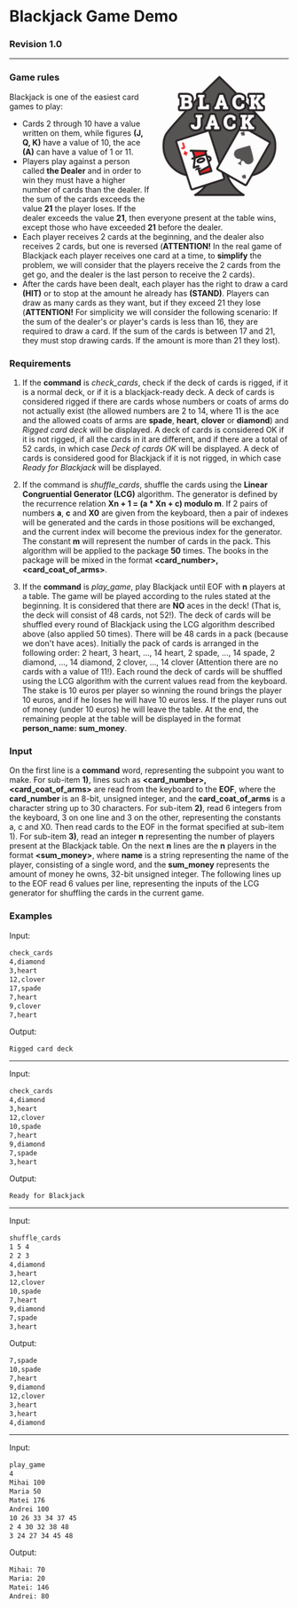 # Blackjack Game Demo
### Revision 1.0

---

<img src="./blackjack.png" width='250' align="right">

### Game rules
Blackjack is one of the easiest card games to play:
+ Cards 2 through 10 have a value written on them, while figures **(J, Q, K)** have a value of 10, the ace **(A)** can have a value of 1 or 11.
+ Players play against a person called **the Dealer** and in order to win they must have a higher number of cards than the dealer. If the sum of the cards exceeds the value **21** the player loses. If the dealer exceeds the value **21**, then everyone present at the table wins, except those who have exceeded **21** before the dealer.
+ Each player receives 2 cards at the beginning, and the dealer also receives 2 cards, but one is reversed (**ATTENTION!** In the real game of Blackjack each player receives one card at a time, to **simplify** the problem, we will consider that the players receive the 2 cards from the get go, and the dealer is the last person to receive the 2 cards).
+ After the cards have been dealt, each player has the right to draw a card **(HIT)** or to stop at the amount he already has **(STAND)**. Players can draw as many cards as they want, but if they exceed 21 they lose (**ATTENTION!** For simplicity we will consider the following scenario: If the sum of the dealer's or player's cards is less than 16, they are required to draw a card. If the sum of the cards is between 17 and 21, they must stop drawing cards. If the amount is more than 21 they lost).

### Requirements
1) If the **command** is *check_cards*, check if the deck of cards is rigged, if it is a normal deck, or if it is a blackjack-ready deck. A deck of cards is considered rigged if there are cards whose numbers or coats of arms do not actually exist (the allowed numbers are 2 to 14, where 11 is the ace and the allowed coats of arms are **spade**, **heart**, **clover** or **diamond**) and *Rigged card deck* will be displayed. A deck of cards is considered OK if it is not rigged, if all the cards in it are different, and if there are a total of 52 cards, in which case *Deck of cards OK* will be displayed. A deck of cards is considered good for Blackjack if it is not rigged, in which case *Ready for Blackjack* will be displayed.

2) If the command is *shuffle_cards*, shuffle the cards using the **Linear Congruential Generator (LCG)** algorithm. The generator is defined by the recurrence relation **Xn + 1 = (a * Xn + c) modulo m**. If 2 pairs of numbers **a**, **c** and **X0** are given from the keyboard, then a pair of indexes will be generated and the cards in those positions will be exchanged, and the current index will become the previous index for the generator. The constant **m** will represent the number of cards in the pack. This algorithm will be applied to the package **50** times. The books in the package will be mixed in the format **<card_number>,<card_coat_of_arms>**.

3) If the **command** is *play_game*, play Blackjack until EOF with **n** players at a table. The game will be played according to the rules stated at the beginning. It is considered that there are **NO** aces in the deck! (That is, the deck will consist of 48 cards, not 52!). The deck of cards will be shuffled every round of Blackjack using the LCG algorithm described above (also applied 50 times). There will be 48 cards in a pack (because we don't have aces). Initially the pack of cards is arranged in the following order: 2 heart, 3 heart, ..., 14 heart, 2 spade, ..., 14 spade, 2 diamond, ..., 14 diamond, 2 clover, ..., 14 clover (Attention there are no cards with a value of 11!). Each round the deck of cards will be shuffled using the LCG algorithm with the current values read from the keyboard. The stake is 10 euros per player so winning the round brings the player 10 euros, and if he loses he will have 10 euros less. If the player runs out of money (under 10 euros) he will leave the table. At the end, the remaining people at the table will be displayed in the format **person_name: sum_money**.

### Input
On the first line is a **command** word, representing the subpoint you want to make. For sub-item **1)**, lines such as **<card_number>,<card_coat_of_arms>** are read from the keyboard to the **EOF**, where the **card_number** is an 8-bit, unsigned integer, and the **card_coat_of_arms** is a character string up to 30 characters. For sub-item **2)**, read 6 integers from the keyboard, 3 on one line and 3 on the other, representing the constants a, c and X0. Then read cards to the EOF in the format specified at sub-item 1). For sub-item **3)**, read an integer **n** representing the number of players present at the Blackjack table. On the next **n** lines are the **n** players in the format **<name> <sum_money>**, where **name** is a string representing the name of the player, consisting of a single word, and the **sum_money** represents the amount of money he owns, 32-bit unsigned integer. The following lines up to the EOF read 6 values per line, representing the inputs of the LCG generator for shuffling the cards in the current game.
  
### Examples
Input:
```
check_cards
4,diamond
3,heart
12,clover
17,spade
7,heart
9,clover
7,heart
```
Output:
```
Rigged card deck
```
  
----------------------------------

Input:
```
check_cards
4,diamond
3,heart
12,clover
10,spade
7,heart
9,diamond
7,spade
3,heart
```
Output:
```
Ready for Blackjack
```

----------------------------------

Input:
```
shuffle_cards
1 5 4
2 2 3
4,diamond
3,heart
12,clover
10,spade
7,heart
9,diamond
7,spade
3,heart
```
Output:
```
7,spade
10,spade
7,heart
9,diamond
12,clover
3,heart
3,heart
4,diamond
```

----------------------------------

Input:
```
play_game
4
Mihai 100
Maria 50
Matei 176
Andrei 100
10 26 33 34 37 45
2 4 30 32 38 48
3 24 27 34 45 48
```
Output:
```
Mihai: 70
Maria: 20
Matei: 146
Andrei: 80
```
